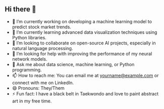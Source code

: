 ## Hi there 👋

<!--
**Sf8LYArcBkGq/Sf8LYArcBkGq** is a ✨ _special_ ✨ repository because its `README.md` (this file) appears on your GitHub profile.

Here are some ideas to get you started:

- 🔭 I’m currently working on ...
- 🌱 I’m currently learning ...
- 👯 I’m looking to collaborate on ...
- 🤔 I’m looking for help with ...
- 💬 Ask me about ...
- 📫 How to reach me: ...
- 😄 Pronouns: ...
- ⚡ Fun fact: ...
-->

- 🔭 I’m currently working on developing a machine learning model to predict stock market trends.
- 🌱 I’m currently learning advanced data visualization techniques using Python libraries.
- 👯 I’m looking to collaborate on open-source AI projects, especially in natural language processing.
- 🤔 I’m looking for help with improving the performance of my neural network models.
- 💬 Ask me about data science, machine learning, or Python programming.
- 📫 How to reach me: You can email me at yourname@example.com or connect with me on LinkedIn.
- 😄 Pronouns: They/Them
- ⚡ Fun fact: I have a black belt in Taekwondo and love to paint abstract art in my free time.

